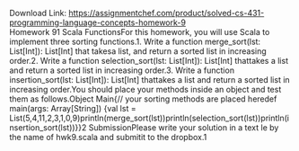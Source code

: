 Download Link: https://assignmentchef.com/product/solved-cs-431-programming-language-concepts-homework-9
<br>
Homework 91 Scala FunctionsFor this homework, you will use Scala to implement three sorting functions.1. Write a function merge_sort(lst: List[Int]): List[Int] that takesa list, and return a sorted list in increasing order.2. Write a function selection_sort(lst: List[Int]): List[Int] thattakes a list and return a sorted list in increasing order.3. Write a function insertion_sort(lst: List[Int]): List[Int] thattakes a list and return a sorted list in increasing order.You should place your methods inside an object and test them as follows.Object Main{// your sorting methods are placed heredef main(args: Array[String]) {val lst = List(5,4,11,2,3,1,0,9)println(merge_sort(lst))println(selection_sort(lst))println(insertion_sort(lst))}}2 SubmissionPlease write your solution in a text le by the name of hwk9.scala and submitit to the dropbox.1